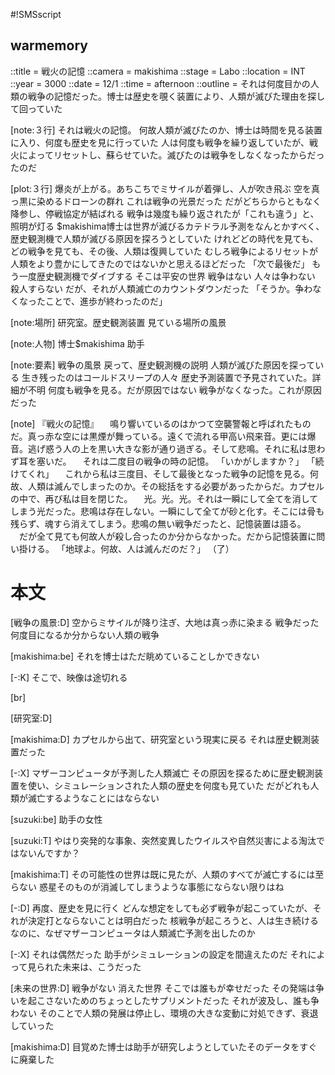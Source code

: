 #!SMSscript

## warmemory

::title = 戦火の記憶
::camera = makishima
::stage = Labo
::location = INT
::year = 3000
::date = 12/1
::time = afternoon
::outline = それは何度目かの人類の戦争の記憶だった。博士は歴史を覗く装置により、人類が滅びた理由を探して回っていた

[note:３行]
それは戦火の記憶。
何故人類が滅びたのか、博士は時間を見る装置に入り、何度も歴史を見に行っていた
人は何度も戦争を繰り返していたが、戦火によってリセットし、蘇らせていた。滅びたのは戦争をしなくなったからだったのだ

[plot:３行]
爆炎が上がる。あちこちでミサイルが着弾し、人が吹き飛ぶ
空を真っ黒に染めるドローンの群れ
これは戦争の光景だった
だがどちらからともなく降参し、停戦協定が結ばれる
戦争は幾度も繰り返されたが「これも違う」と、照明が灯る
$makishima博士は世界が滅びるカテドラル予測をなんとかすべく、歴史観測機で人類が滅びる原因を探ろうとしていた
けれどどの時代を見ても、どの戦争を見ても、その後、人類は復興していた
むしろ戦争によるリセットが人類をより豊かにしてきたのではないかと思えるほどだった
「次で最後だ」
もう一度歴史観測機でダイブする
そこは平安の世界
戦争はない
人々は争わない
殺人すらない
だが、それが人類滅亡のカウントダウンだった
「そうか。争わなくなったことで、進歩が終わったのだ」

[note:場所]
研究室。歴史観測装置
見ている場所の風景

[note:人物]
博士$makishima
助手

[note:要素]
戦争の風景
戻って、歴史観測機の説明
人類が滅びた原因を探っている
生き残ったのはコールドスリープの人々
歴史予測装置で予見されていた。詳細が不明
何度も戦争を見る。だが原因ではない
戦争がなくなった。これが原因だった

[note]
『戦火の記憶』
　鳴り響いているのはかつて空襲警報と呼ばれたものだ。真っ赤な空には黒煙が舞っている。遠くで流れる甲高い飛来音。更には爆音。逃げ惑う人の上を黒い大きな影が通り過ぎる。そして悲鳴。それに私は思わず耳を塞いだ。
　それは二度目の戦争の時の記憶。
「いかがしますか？」
「続けてくれ」
　これから私は三度目、そして最後となった戦争の記憶を見る。何故、人類は滅んでしまったのか。その総括をする必要があったからだ。カプセルの中で、再び私は目を閉じた。
　光。光。光。それは一瞬にして全てを消してしまう光だった。悲鳴は存在しない。一瞬にして全てが砂と化す。そこには骨も残らず、魂すら消えてしまう。悲鳴の無い戦争だったと、記憶装置は語る。
　だが全て見ても何故人が殺し合ったのか分からなかった。だから記憶装置に問い掛ける。
「地球よ。何故、人は滅んだのだ？」
（了）


# 本文

[戦争の風景:D]
空からミサイルが降り注ぎ、大地は真っ赤に染まる
戦争だった
何度目になるか分からない人類の戦争

[makishima:be]
それを博士はただ眺めていることしかできない

[-:K]
そこで、映像は途切れる

[br]

[研究室:D]

[makishima:D]
カプセルから出て、研究室という現実に戻る
それは歴史観測装置だった

[-:X]
マザーコンピュータが予測した人類滅亡
その原因を探るために歴史観測装置を使い、シミュレーションされた人類の歴史を何度も見ていた
だがどれも人類が滅亡するようなことにはならない

[suzuki:be]
助手の女性

[suzuki:T]
やはり突発的な事象、突然変異したウイルスや自然災害による淘汰ではないんですか？

[makishima:T]
その可能性の世界は既に見たが、人類のすべてが滅亡するには至らない
惑星そのものが消滅してしまうような事態にならない限りはね

[-:D]
再度、歴史を見に行く
どんな想定をしても必ず戦争が起こっていたが、それが決定打とならないことは明白だった
核戦争が起ころうと、人は生き続ける
なのに、なぜマザーコンピュータは人類滅亡予測を出したのか

[-:X]
それは偶然だった
助手がシミュレーションの設定を間違えたのだ
それによって見られた未来は、こうだった

[未来の世界:D]
戦争がない
消えた世界
そこでは誰もが幸せだった
その発端は争いを起こさないためのちょっとしたサプリメントだった
それが波及し、誰も争わない
そのことで人類の発展は停止し、環境の大きな変動に対処できず、衰退していった

[makishima:D]
目覚めた博士は助手が研究しようとしていたそのデータをすぐに廃棄した
